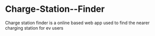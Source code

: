 # Charge-Station--Finder
Charge station finder is a online based web app used to find the nearer charging station for ev users
